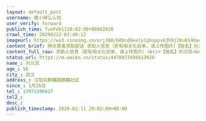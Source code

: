```yaml
---
layout: default_post
username: 猪小婷么么哒
user_verify: forward
publish_time: TueFeb1120:02:00+08002020
crawl_time: 20200212-03:48:12
imageurl: https://wx3.sinaimg.cn/orj360/680cd8eely1gbsppx63h9j20u0140acf.jpg
content_brief: 肺炎患者求助超话 求助人信息（若有相关化验单，请上传图片）【姓名】刘兰凤【年龄】56【所在城市】 武汉【所在小区、社区】汉阳区麒麟路麒麟社区【患病时间】1月26日【联系方式】13971596027【病情详细描述】病人有高血压，甲状腺癌，发烧十天，高烧39度，双肺感染，咳嗽，无力，2月8日做 ...全文
content_full_raw: 求助人信息（若有相关化验单，请上传图片）<br/>【姓名】刘兰凤<br/>【年龄】56<br/>【所在城市】武汉<br/>【所在小区、社区】汉阳区麒麟路麒麟社区<br/>【患病时间】1月26日<br/>【联系方式】13971596027<br/>【病情详细描述】病人有高血压，甲状腺癌，发烧十天，高烧39度，双肺感染，咳嗽，无力，2月8日做了试剂盒，结果还没出来，现在病人病危，靠氧气，血氧70。医院不收入院。<br/>【周边家人及隔离情况】家里还有一个姐姐同住，姐姐有糖尿病重症，也昏睡了十几天，咳嗽，乏力，至今也没隔离，连去医院的劲都没有。家里还有一位父亲抗美援朝的离休老干部90岁，于2月5日在家离世（是不是这个病离世未知）<br/>【需要床位量】2<br/>【家人及隔离情况】4人都在家，没有隔离
status_url: https://m.weibo.cn/status/4470872456613026
name_: 刘兰凤
age_: 56
city_: 武汉
address_: 汉阳区麒麟路麒麟社区
since_: 1月26日
tel_: 13971596027
tel2_: 
desc_: 
publish_timestamp: 2020-02-11 20:02:00+08:00
---
```

